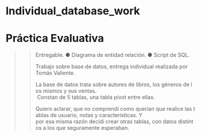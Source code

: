 #  Individual_database_work

#  Práctica Evaluativa
>> Entregable.
● Diagrama de entidad relación.
● Script de SQL.
>>
>> Trabajo sobre base de datos, entrega individual realizada por Tomás Valiente.
>>
>> La base de datos trata sobre autores de libros, los géneros de los mismos y sus ventas.
>> Constan de 5 tablas, una tabla pívot entre ellas.
>>
>> Quiero aclarar, que no comprendí como querían que realice las tablas de usuario, notas y características.
>> Y por esa misma razón decidí crear otras tablas, con datos distintos a los que seguramente esperaban.